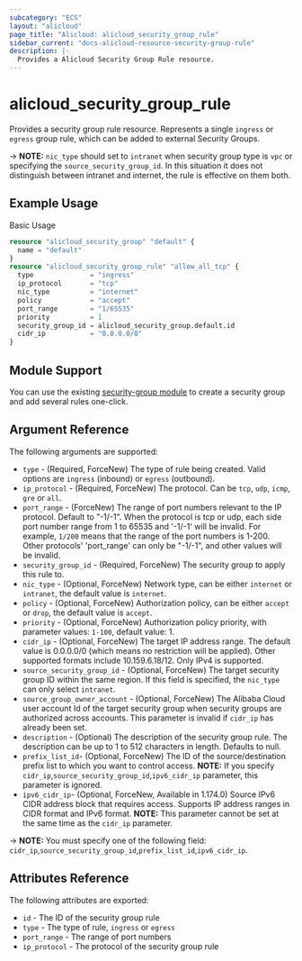 ```yaml
---
subcategory: "ECS"
layout: "alicloud"
page_title: "Alicloud: alicloud_security_group_rule"
sidebar_current: "docs-alicloud-resource-security-group-rule"
description: |-
  Provides a Alicloud Security Group Rule resource.
---
```


# alicloud\_security\_group\_rule

Provides a security group rule resource.
Represents a single `ingress` or `egress` group rule, which can be added to external Security Groups.

-> **NOTE:**  `nic_type` should set to `intranet` when security group type is `vpc` or specifying the `source_security_group_id`. In this situation it does not distinguish between intranet and internet, the rule is effective on them both.


## Example Usage

Basic Usage

```terraform
resource "alicloud_security_group" "default" {
  name = "default"
}
resource "alicloud_security_group_rule" "allow_all_tcp" {
  type              = "ingress"
  ip_protocol       = "tcp"
  nic_type          = "internet"
  policy            = "accept"
  port_range        = "1/65535"
  priority          = 1
  security_group_id = alicloud_security_group.default.id
  cidr_ip           = "0.0.0.0/0"
}
```

## Module Support

You can use the existing [security-group module](https://registry.terraform.io/modules/alibaba/security-group/alicloud) 
to create a security group and add several rules one-click.

## Argument Reference

The following arguments are supported:

* `type` - (Required, ForceNew) The type of rule being created. Valid options are `ingress` (inbound) or `egress` (outbound).
* `ip_protocol` - (Required, ForceNew) The protocol. Can be `tcp`, `udp`, `icmp`, `gre` or `all`.
* `port_range` - (ForceNew) The range of port numbers relevant to the IP protocol. Default to "-1/-1". When the protocol is tcp or udp, each side port number range from 1 to 65535 and '-1/-1' will be invalid.
  For example, `1/200` means that the range of the port numbers is 1-200. Other protocols' 'port_range' can only be "-1/-1", and other values will be invalid.
* `security_group_id` - (Required, ForceNew) The security group to apply this rule to.
* `nic_type` - (Optional, ForceNew) Network type, can be either `internet` or `intranet`, the default value is `internet`.
* `policy` - (Optional, ForceNew) Authorization policy, can be either `accept` or `drop`, the default value is `accept`.
* `priority` - (Optional, ForceNew) Authorization policy priority, with parameter values: `1-100`, default value: 1.
* `cidr_ip` - (Optional, ForceNew) The target IP address range. The default value is 0.0.0.0/0 (which means no restriction will be applied). Other supported formats include 10.159.6.18/12. Only IPv4 is supported.
* `source_security_group_id` - (Optional, ForceNew) The target security group ID within the same region. If this field is specified, the `nic_type` can only select `intranet`.
* `source_group_owner_account` - (Optional, ForceNew) The Alibaba Cloud user account Id of the target security group when security groups are authorized across accounts.  This parameter is invalid if `cidr_ip` has already been set.
* `description` - (Optional) The description of the security group rule. The description can be up to 1 to 512 characters in length. Defaults to null.
* `prefix_list_id`- (Optional, ForceNew) The ID of the source/destination prefix list to which you want to control access. **NOTE:** If you specify `cidr_ip`,`source_security_group_id`,`ipv6_cidr_ip` parameter, this parameter is ignored.
* `ipv6_cidr_ip`- (Optional, ForceNew, Available in 1.174.0) Source IPv6 CIDR address block that requires access. Supports IP address ranges in CIDR format and IPv6 format. **NOTE:** This parameter cannot be set at the same time as the `cidr_ip` parameter.

-> **NOTE:**  You must specify one of the following field: `cidr_ip`,`source_security_group_id`,`prefix_list_id`,`ipv6_cidr_ip`. 

## Attributes Reference

The following attributes are exported:

* `id` - The ID of the security group rule
* `type` - The type of rule, `ingress` or `egress`
* `port_range` - The range of port numbers
* `ip_protocol` - The protocol of the security group rule
